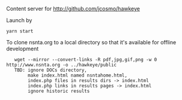 Content server for http://github.com/jcosmo/hawkeye

Launch by
```
yarn start
```

To clone nsnta.org to a local directory so that it's available for offline development
```
   wget --mirror --convert-links -R pdf,jpg,gif,png -w 0 http://www.nsnta.org -o ../hawkeye/public
   TBD: ignore DOCs directory,
        make index.html named nsntahome.html,
        index.php files in results dirs -> index.html
        index.php links in results pages -> index.html
        ignore historic results

```